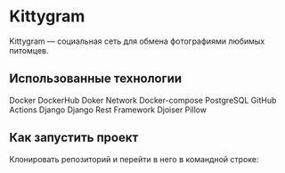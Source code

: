 # Kittygram
Kittygram — социальная сеть для обмена фотографиями любимых питомцев. 

## Использованные технологии
Docker
DockerHub
Doker Network
Docker-compose
PostgreSQL
GitHub Actions
Django
Django Rest Framework
Djoiser
Pillow

## Как запустить проект
Клонировать репозиторий и перейти в него в командной строке:

